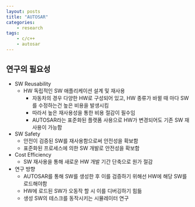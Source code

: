 ```yaml
---
layout: posts
title: "AUTOSAR"
categories: 
    - research
tags: 
    - c/c++
    - autosar
---
```


## 연구의 필요성

- SW Reusability
  - HW 독립적인 SW 애플리케이션 설계 및 재사용
    - 자동차의 경우 다양한 HW로 구성되어 있고, HW 종류가 바뀔 때 마다 SW를 수정하는건 높은 비용을 발생시킴
    - 따라서 높은 재사용성을 통한 비용 절감이 필수임
    - AUTOSAR라는 표준화된 플랫폼 사용으로 HW가 변경되어도 기존 SW 재사용이 가능함
- SW Safety
  - 안전이 검증된 SW를 재사용함으로써 안전성을 확보함
  - 표준화된 프로세스에 의한 SW 개발로 안전성을 확보함
- Cost Efficiency
  - SW 재사용을 통해 새로운 HW 개발 기간 단축으로 원가 절감
- 연구 방향
  - AUTOSAR를 통해 SW를 생성한 후 이를 검증하기 위해선 HW에 해당 SW를 로드해야함
  - HW에 로드된 SW가 오동작 할 시 이를 디버깅하기 힘듦
  - 생성 SW의 테스크를 동작시키는 시뮬레이터 연구




